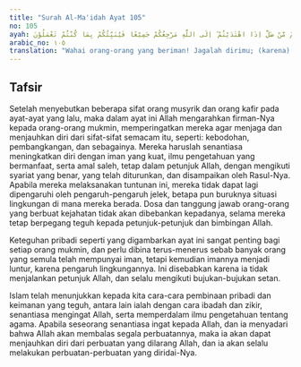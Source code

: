 ```yaml
---
title: "Surah Al-Ma'idah Ayat 105"
no: 105
ayah: يٰٓاَيُّهَا الَّذِيْنَ اٰمَنُوْا عَلَيْكُمْ اَنْفُسَكُمْ ۚ لَا يَضُرُّكُمْ مَّنْ ضَلَّ اِذَا اهْتَدَيْتُمْ ۗ اِلَى اللّٰهِ مَرْجِعُكُمْ جَمِيْعًا فَيُنَبِّئُكُمْ بِمَا كُنْتُمْ تَعْمَلُوْنَ
arabic_no: ١٠٥
translation: "Wahai orang-orang yang beriman! Jagalah dirimu; (karena) orang yang sesat itu tidak akan membahayakanmu apabila kamu telah mendapat petunjuk. Hanya kepada Allah kamu semua akan kembali, kemudian Dia akan menerangkan kepadamu apa yang telah kamu kerjakan."
---
```


## Tafsir

Setelah menyebutkan beberapa sifat orang musyrik dan orang kafir pada ayat-ayat yang lalu, maka dalam ayat ini Allah mengarahkan firman-Nya kepada orang-orang mukmin, memperingatkan mereka agar menjaga dan menjauhkan diri dari sifat-sifat semacam itu, seperti: kebodohan, pembangkangan, dan sebagainya. Mereka haruslah senantiasa meningkatkan diri dengan iman yang kuat, ilmu pengetahuan yang bermanfaat, serta amal saleh, tetap dalam petunjuk Allah, dengan mengikuti syariat yang benar, yang telah diturunkan, dan disampaikan oleh Rasul-Nya. Apabila mereka melaksanakan tuntunan ini, mereka tidak dapat lagi dipengaruhi oleh pengaruh-pengaruh jelek, betapa pun buruknya situasi lingkungan di mana mereka berada. Dosa dan tanggung jawab orang-orang yang berbuat kejahatan tidak akan dibebankan kepadanya, selama mereka tetap berpegang teguh kepada petunjuk-petunjuk dan bimbingan Allah.

Keteguhan pribadi seperti yang digambarkan ayat ini sangat penting bagi setiap orang mukmin, dan perlu dibina terus-menerus sebab banyak orang yang semula telah mempunyai iman, tetapi kemudian imannya menjadi luntur, karena pengaruh lingkungannya. Ini disebabkan karena ia tidak menjalankan petunjuk Allah, dan selalu mengikuti bujukan-bujukan setan.

Islam telah menunjukkan kepada kita cara-cara pembinaan pribadi dan keimanan yang teguh, antara lain ialah dengan cara ibadah dan zikir, senantiasa mengingat Allah, serta memperdalam ilmu pengetahuan tentang agama. Apabila seseorang senantiasa ingat kepada Allah, dan ia menyadari bahwa Allah akan membalas segala perbuatannya, maka ia akan dapat menjauhkan diri dari perbuatan yang dilarang Allah, dan ia akan selalu melakukan perbuatan-perbuatan yang diridai-Nya.